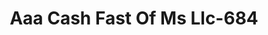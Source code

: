 ---
f_zip-code: 38672
f_state-code: MS
title: Aaa Cash Fast Of Ms Llc-684
f_phone: 662-349-0017
f_city-only: Southaven
f_address: 3040 Goodman Road East Southaven
f_location-unique-id: '684'
slug: aaa-cash-fast-of-ms-llc-684
updated-on: '2024-05-30T13:46:58.046Z'
created-on: '2024-05-30T13:36:59.803Z'
published-on: '2024-05-30T13:54:32.469Z'
f_city-state: cms/city/southaven-ms.md
f_company: cms/company/aaa-cash-fast-of-ms-llc.md
f_state: cms/state/mississippi.md
layout: '[payday-loan].html'
tags: payday-loan
---
